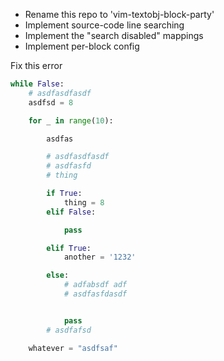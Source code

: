 - Rename this repo to 'vim-textobj-block-party'
- Implement source-code line searching
- Implement the "search disabled" mappings
- Implement per-block config


Fix this error


```python
while False:
    # asdfasdfasdf
    asdfsd = 8

    for _ in range(10):

        asdfas

        # asdfasdfasdf
        # asdfasfd
        # thing

        if True:
            thing = 8
        elif False:

            pass

        elif True:
            another = '1232'

        else:
            # adfabsdf adf
            # asdfasfdasdf


            pass
        # asdfafsd

    whatever = "asdfsaf"
```
